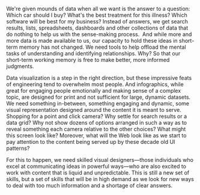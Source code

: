 

We're given mounds of data when all we want is the answer to a question: Which car should I buy? What's the
best treatment for this illness? Which software will be best for my business? Instead of answers, we get
search results, lists, spreadsheets, dashboards and other collections of data that do nothing to help us with
the sense-making process.  And while more and more data is made available to us, our capacity to hold these
ideas in short-term memory has not changed. We need tools to help offload the mental tasks of understanding
and identifying relationships. Why? So that our short-term working memory is free to make better, more
informed judgments.

Data visualization is a step in the right direction, but these impressive feats of engineering tend to
overwhelm most people. And infographics, while great for engaging people emotionally and making sense of a
complex topic, are designed for print and not sufficient for large, dynamic datasets. We need something
in-between, something engaging and dynamic, some visual representation designed around the content it is meant
to serve. Shopping for a point and click camera? Why settle for search results or a data grid? Why not show
dozens of options arranged in such a way as to reveal something each camera relative to the other choices?
What might this screen look like? Moreover, what will the Web look like as we start to pay attention to the
content being served up by these decade old UI patterns?

For this to happen, we need skilled visual designers—those individuals who excel at communicating ideas in
powerful ways—who are also excited to work with content that is liquid and unpredictable. This is still a
new set of skills, but a set of skills that will be in high demand as we look for new ways to deal with too
much information and a shortage of clear answers.
